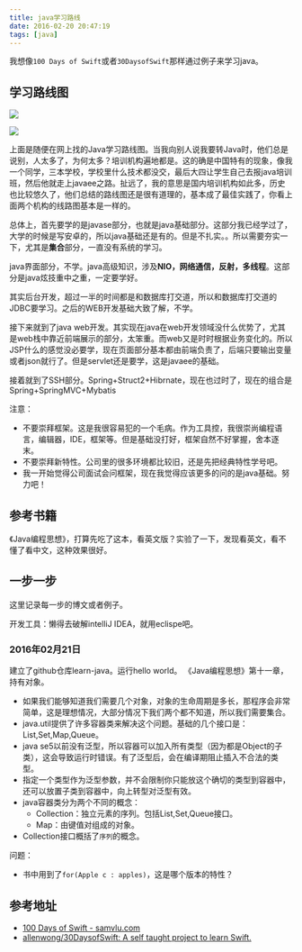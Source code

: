 ```yaml
---
title: java学习路线
date: 2016-02-20 20:47:19
tags: [java]
---
```


我想像`100 Days of Swift`或者`30DaysofSwift`那样通过例子来学习java。

## 学习路线图

![](/img/java/java-load-map1.jpg)

![](/img/java/java-load-map2.jpg)

上面是随便在网上找的Java学习路线图。当我向别人说我要转Java时，他们总是说别，人太多了，为何太多？培训机构遍地都是。这的确是中国特有的现象，像我一个同学，三本学校，学校里什么技术都没交，最后大四让学生自己去报java培训班，然后他就走上javaee之路。扯远了，我的意思是国内培训机构如此多，历史也比较悠久了，他们总结的路线图还是很有道理的，基本成了最佳实践了，你看上面两个机构的线路图基本是一样的。

总体上，首先要学的是javase部分，也就是java基础部分。这部分我已经学过了，大学的时候是写安卓的，所以java基础还是有的。但是不扎实。。所以需要夯实一下，尤其是**集合**部分，一直没有系统的学习。

java界面部分，不学。java高级知识，涉及**NIO，网络通信，反射，多线程**。这部分是java炫技重中之重，一定要学好。

其实后台开发，超过一半的时间都是和数据库打交道，所以和数据库打交道的JDBC要学习。之后的WEB开发基础大致了解，不学。

接下来就到了java web开发。其实现在java在web开发领域没什么优势了，尤其是web栈中靠近前端展示的部分，太笨重。而web又是时时根据业务变化的。所以JSP什么的感觉没必要学，现在页面部分基本都由前端负责了，后端只要输出变量或者json就行了。但是servlet还是要学，这是javaee的基础。

接着就到了SSH部分。Spring+Struct2+Hibrnate，现在也过时了，现在的组合是Spring+SpringMVC+Mybatis

注意：
- 不要崇拜框架。这是我很容易犯的一个毛病。作为工具控，我很崇尚编程语言，编辑器，IDE，框架等。但是基础没打好，框架自然不好掌握，舍本逐末。
- 不要崇拜新特性。公司里的很多环境都比较旧，还是先把经典特性学号吧。
- 我一开始觉得公司面试会问框架，现在我觉得应该更多的问的是java基础。努力吧！

## 参考书籍
《Java编程思想》，打算先吃了这本，看英文版？实验了一下，发现看英文，看不懂了看中文，这种效果很好。

## 一步一步
这里记录每一步的博文或者例子。

开发工具：懒得去破解intelliJ IDEA，就用eclispe吧。

### 2016年02月21日
建立了github仓库learn-java。运行hello world。
《Java编程思想》第十一章，持有对象。

- 如果我们能够知道我们需要几个对象，对象的生命周期是多长，那程序会非常简单，这是理想情况，大部分情况下我们两个都不知道，所以我们需要集合。
- java.util提供了许多容器类来解决这个问题。基础的几个接口是：List,Set,Map,Queue。
- java se5以前没有泛型，所以容器可以加入所有类型（因为都是Object的子类），这会导致运行时错误。有了泛型后，会在编译期阻止插入不合法的类型。
- 指定一个类型作为泛型参数，并不会限制你只能放这个确切的类型到容器中，还可以放置子类到容器中，向上转型对泛型有效。
- java容器类分为两个不同的概念：
  - Collection：独立元素的序列。包括List,Set,Queue接口。
  - Map：由键值对组成的对象。
- Collection接口概括了`序列`的概念。

问题：
- 书中用到了`for(Apple c : apples)`，这是哪个版本的特性？


## 参考地址
- [100 Days of Swift - samvlu.com](http://samvlu.com/)
- [allenwong/30DaysofSwift: A self taught project to learn Swift.](https://github.com/allenwong/30DaysofSwift)